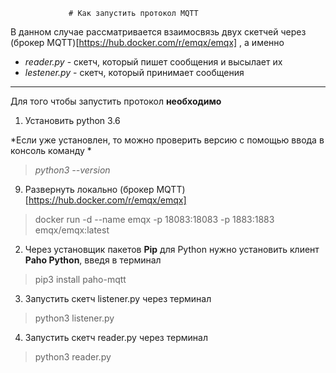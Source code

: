 		
				 # Как запустить протокол MQTT 
			
				
В данном случае рассматривается взаимосвязь двух скетчей через (брокер MQTT)[https://hub.docker.com/r/emqx/emqx] , а именно

- *reader.py* - скетч, который пишет сообщения и высылает их
- *lestener.py* - скетч, который принимает сообщения
***

Для того чтобы запустить протокол **необходимо** 

1. Установить python 3.6

*Если уже установлен, то можно проверить версию с помощью ввода в консоль команду *
>*python3 --version*
9. Развернуть локально (брокер MQTT)[https://hub.docker.com/r/emqx/emqx]
>docker run -d --name emqx -p 18083:18083 -p 1883:1883 emqx/emqx:latest

2. Через установщик пакетов **Pip** для Python нужно установить клиент **Paho Python**, введя в терминал 
>pip3 install paho-mqtt

3. Запустить скетч listener.py через терминал
>python3 listener.py

4. Запустить скетч reader.py через терминал
>python3 reader.py


								
		
